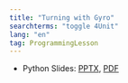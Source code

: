 ```yaml
---
title: "Turning with Gyro"
searchterms: "toggle 4Unit"
lang: "en"
tag: ProgrammingLesson
---
```

 <ul>

 <li class="ng-binding">Python Slides:
 <a href="PyProgrammingLessons/GyroTurning.pptx">PPTX</a>,
 <a href="PyProgrammingLessons/GyroTurning.pdf">PDF</a>
 </li>
 </ul>
